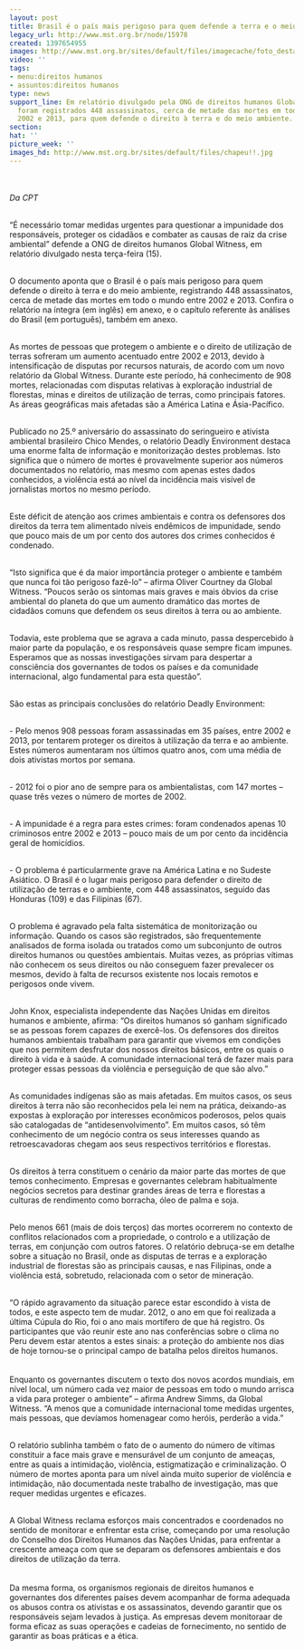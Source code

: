 ```yaml
---
layout: post
title: Brasil é o país mais perigoso para quem defende a terra e o meio ambiente
legacy_url: http://www.mst.org.br/node/15978
created: 1397654955
images: http://www.mst.org.br/sites/default/files/imagecache/foto_destaque/chapeu!!.jpg
video: ''
tags:
- menu:direitos humanos
- assuntos:direitos humanos
type: news
support_line: Em relatório divulgado pela ONG de direitos humanos Global Witness,
  foram registrados 448 assassinatos, cerca de metade das mortes em todo o mundo entre
  2002 e 2013, para quem defende o direito à terra e do meio ambiente.
section: 
hat: ''
picture_week: ''
images_hd: http://www.mst.org.br/sites/default/files/chapeu!!.jpg
---
```

<p><br><br><em>Da CPT</em><br>&nbsp;</p><p>“É necessário tomar medidas urgentes para questionar a impunidade dos responsáveis, proteger os cidadãos e combater as causas de raiz da crise ambiental” defende a ONG de direitos humanos Global Witness, em relatório divulgado nesta terça-feira (15).</p><p><br>O documento aponta que o Brasil é o país mais perigoso para quem defende o direito à terra e do meio ambiente, registrando 448 assassinatos, cerca de metade das mortes em todo o mundo entre 2002 e 2013. Confira o relatório na íntegra (em inglês) em anexo, e o capítulo referente às análises do Brasil (em português), também em anexo.</p><p><br>As mortes de pessoas que protegem o ambiente e o direito de utilização de terras sofreram um aumento acentuado entre 2002 e 2013, devido à intensificação de disputas por recursos naturais, de acordo com um novo relatório da Global Witness. Durante este período, há conhecimento de 908 mortes, relacionadas com disputas relativas à exploração industrial de florestas, minas e direitos de utilização de terras, como principais fatores. As áreas geográficas mais afetadas são a América Latina e Ásia-Pacífico.</p><p><br>Publicado no 25.º aniversário do assassinato do seringueiro e ativista ambiental brasileiro Chico Mendes, o relatório Deadly Environment destaca uma enorme falta de informação e monitorização destes problemas. Isto significa que o número de mortes é provavelmente superior aos números documentados no relatório, mas mesmo com apenas estes dados conhecidos, a violência está ao nível da incidência mais visível de jornalistas mortos no mesmo período.</p><p><br>Este déficit de atenção aos crimes ambientais e contra os defensores dos direitos da terra tem alimentado níveis endêmicos de impunidade, sendo que pouco mais de um por cento dos autores dos crimes conhecidos é condenado.</p><p><br>“Isto significa que é da maior importância proteger o ambiente e também que nunca foi tão perigoso fazê-lo” – afirma Oliver Courtney da Global Witness. “Poucos serão os sintomas mais graves e mais óbvios da crise ambiental do planeta do que um aumento dramático das mortes de cidadãos comuns que defendem os seus direitos à terra ou ao ambiente.</p><p><br>Todavia, este problema que se agrava a cada minuto, passa despercebido à maior parte da população, e os responsáveis quase sempre ficam impunes. Esperamos que as nossas investigações sirvam para despertar a consciência dos governantes de todos os países e da comunidade internacional, algo fundamental para esta questão”.</p><p><br>São estas as principais conclusões do relatório Deadly Environment:</p><p><br>- Pelo menos 908 pessoas foram assassinadas em 35 países, entre 2002 e 2013, por tentarem proteger os direitos à utilização da terra e ao ambiente. Estes números aumentaram nos últimos quatro anos, com uma média de dois ativistas mortos por semana.</p><p><br>- 2012 foi o pior ano de sempre para os ambientalistas, com 147 mortes – quase três vezes o número de mortes de 2002.</p><p><br>- A impunidade é a regra para estes crimes: foram condenados apenas 10 criminosos entre 2002 e 2013 – pouco mais de um por cento da incidência geral de homicídios.</p><p><br>- O problema é particularmente grave na América Latina e no Sudeste Asiático. O Brasil é o lugar mais perigoso para defender o direito de utilização de terras e o ambiente, com 448 assassinatos, seguido das Honduras (109) e das Filipinas (67).</p><p><br>O problema é agravado pela falta sistemática de monitorização ou informação. Quando os casos são registrados, são frequentemente analisados de forma isolada ou tratados como um subconjunto de outros direitos humanos ou questões ambientais. Muitas vezes, as próprias vítimas não conhecem os seus direitos ou não conseguem fazer prevalecer os mesmos, devido à falta de recursos existente nos locais remotos e perigosos onde vivem.</p><p><br>John Knox, especialista independente das Nações Unidas em direitos humanos e ambiente, afirma: “Os direitos humanos só ganham significado se as pessoas forem capazes de exercê-los. Os defensores dos direitos humanos ambientais trabalham para garantir que vivemos em condições que nos permitem desfrutar dos nossos direitos básicos, entre os quais o direito à vida e à saúde. A comunidade internacional terá de fazer mais para proteger essas pessoas da violência e perseguição de que são alvo.”</p><p><br>As comunidades indígenas são as mais afetadas. Em muitos casos, os seus direitos à terra não são reconhecidos pela lei nem na prática, deixando-as expostas à exploração por interesses econômicos poderosos, pelos quais são catalogadas de “antidesenvolvimento”. Em muitos casos, só têm conhecimento de um negócio contra os seus interesses quando as retroescavadoras chegam aos seus respectivos territórios e florestas.</p><p><br>Os direitos à terra constituem o cenário da maior parte das mortes de que temos conhecimento. Empresas e governantes celebram habitualmente negócios secretos para destinar grandes áreas de terra e florestas a culturas de rendimento como borracha, óleo de palma e soja.</p><p><br>Pelo menos 661 (mais de dois terços) das mortes ocorrerem no contexto de conflitos relacionados com a propriedade, o controlo e a utilização de terras, em conjunção com outros fatores. O relatório debruça-se em detalhe sobre a situação no Brasil, onde as disputas de terras e a exploração industrial de florestas são as principais causas, e nas Filipinas, onde a violência está, sobretudo, relacionada com o setor de mineração.</p><p><br>“O rápido agravamento da situação parece estar escondido à vista de todos, e este aspecto tem de mudar. 2012, o ano em que foi realizada a última Cúpula do Rio, foi o ano mais mortífero de que há registro. Os participantes que vão reunir este ano nas conferências sobre o clima no Peru devem estar atentos a estes sinais: a proteção do ambiente nos dias de hoje tornou-se o principal campo de batalha pelos direitos humanos. <br><br><br>Enquanto os governantes discutem o texto dos novos acordos mundiais, em nível local, um número cada vez maior de pessoas em todo o mundo arrisca a vida para proteger o ambiente” – afirma Andrew Simms, da Global Witness. “A menos que a comunidade internacional tome medidas urgentes, mais pessoas, que devíamos homenagear como heróis, perderão a vida.”</p><p><br>O relatório sublinha também o fato de o aumento do número de vítimas constituir a face mais grave e mensurável de um conjunto de ameaças, entre as quais a intimidação, violência, estigmatização e criminalização. O número de mortes aponta para um nível ainda muito superior de violência e intimidação, não documentada neste trabalho de investigação, mas que requer medidas urgentes e eficazes.</p><p><br>A Global Witness reclama esforços mais concentrados e coordenados no sentido de monitorar e enfrentar esta crise, começando por uma resolução do Conselho dos Direitos Humanos das Nações Unidas, para enfrentar a crescente ameaça com que se deparam os defensores ambientais e dos direitos de utilização da terra. <br><br><br>Da mesma forma, os organismos regionais de direitos humanos e governantes dos diferentes países devem acompanhar de forma adequada os abusos contra os ativistas e os assassinatos, devendo garantir que os responsáveis sejam levados à justiça. As empresas devem monitoraar de forma eficaz as suas operações e cadeias de fornecimento, no sentido de garantir as boas práticas e a ética.</p><p>&nbsp;</p><p>&nbsp;</p>
